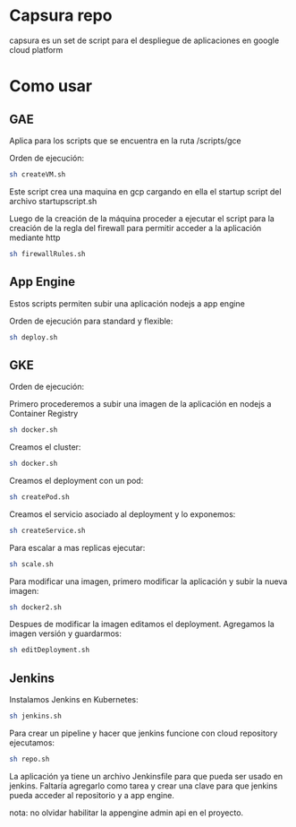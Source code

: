 # Capsura repo

capsura es un set de script para el despliegue de aplicaciones en google cloud platform

# Como usar

## GAE

Aplica para los scripts que se encuentra en la ruta /scripts/gce

Orden de ejecución:

```bash
sh createVM.sh
```

Este script crea una maquina en gcp cargando en ella el startup script del archivo startupscript.sh

Luego de la creación de la máquina proceder a ejecutar el script para la creación de la regla del firewall para permitir acceder a la aplicación mediante http

```bash
sh firewallRules.sh
```

## App Engine

Estos scripts permiten subir una aplicación nodejs a app engine

Orden de ejecución para standard y flexible:

```bash
sh deploy.sh
```

## GKE

Orden de ejecución:

Primero procederemos a subir una imagen de la aplicación en nodejs a Container Registry

```bash
sh docker.sh
```

Creamos el cluster:

```bash
sh docker.sh
```

Creamos el deployment con un pod:

```bash
sh createPod.sh
```

Creamos el servicio asociado al deployment y lo exponemos:

```bash
sh createService.sh
```

Para escalar a mas replicas ejecutar:

```bash
sh scale.sh
```

Para modificar una imagen, primero modificar la aplicación y subir la nueva imagen:

```bash
sh docker2.sh
```

Despues de modificar la imagen editamos el deployment. Agregamos la imagen versión y guardarmos:

```bash
sh editDeployment.sh
```

## Jenkins

Instalamos Jenkins en Kubernetes:

```bash
sh jenkins.sh
```

Para crear un pipeline y hacer que jenkins funcione con cloud repository ejecutamos:

```bash
sh repo.sh
```

La aplicación ya tiene un archivo Jenkinsfile para que pueda ser usado en jenkins. Faltaría agregarlo como tarea y crear una clave para que jenkins pueda acceder al repositorio y a app engine.

nota: no olvidar habilitar la appengine admin api en el proyecto.